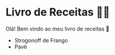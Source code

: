 # Livro de Receitas :man_cook: #

Olá! Bem vindo ao meu livro de receitas :wave:

* Strogonoff de Frango 
* Pavê
